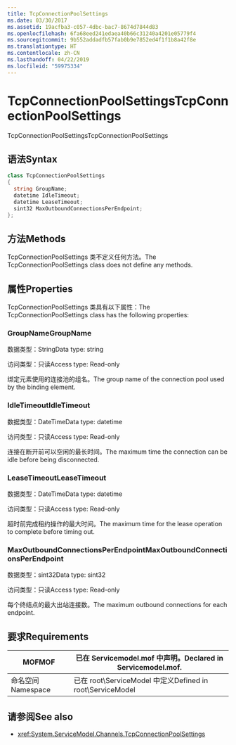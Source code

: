 ```yaml
---
title: TcpConnectionPoolSettings
ms.date: 03/30/2017
ms.assetid: 19acfba3-c057-4dbc-bac7-8674d7844d83
ms.openlocfilehash: 6fa68eed241edaea40b66c31240a4201e05779f4
ms.sourcegitcommit: 9b552addadfb57fab0b9e7852ed4f1f1b8a42f8e
ms.translationtype: HT
ms.contentlocale: zh-CN
ms.lasthandoff: 04/22/2019
ms.locfileid: "59975334"
---
```

# <a name="tcpconnectionpoolsettings"></a><span data-ttu-id="be06c-102">TcpConnectionPoolSettings</span><span class="sxs-lookup"><span data-stu-id="be06c-102">TcpConnectionPoolSettings</span></span>
<span data-ttu-id="be06c-103">TcpConnectionPoolSettings</span><span class="sxs-lookup"><span data-stu-id="be06c-103">TcpConnectionPoolSettings</span></span>  
  
## <a name="syntax"></a><span data-ttu-id="be06c-104">语法</span><span class="sxs-lookup"><span data-stu-id="be06c-104">Syntax</span></span>  
  
```csharp
class TcpConnectionPoolSettings  
{  
  string GroupName;  
  datetime IdleTimeout;  
  datetime LeaseTimeout;  
  sint32 MaxOutboundConnectionsPerEndpoint;  
};  
```  
  
## <a name="methods"></a><span data-ttu-id="be06c-105">方法</span><span class="sxs-lookup"><span data-stu-id="be06c-105">Methods</span></span>  
 <span data-ttu-id="be06c-106">TcpConnectionPoolSettings 类不定义任何方法。</span><span class="sxs-lookup"><span data-stu-id="be06c-106">The TcpConnectionPoolSettings class does not define any methods.</span></span>  
  
## <a name="properties"></a><span data-ttu-id="be06c-107">属性</span><span class="sxs-lookup"><span data-stu-id="be06c-107">Properties</span></span>  
 <span data-ttu-id="be06c-108">TcpConnectionPoolSettings 类具有以下属性：</span><span class="sxs-lookup"><span data-stu-id="be06c-108">The TcpConnectionPoolSettings class has the following properties:</span></span>  
  
### <a name="groupname"></a><span data-ttu-id="be06c-109">GroupName</span><span class="sxs-lookup"><span data-stu-id="be06c-109">GroupName</span></span>  
 <span data-ttu-id="be06c-110">数据类型：String</span><span class="sxs-lookup"><span data-stu-id="be06c-110">Data type: string</span></span>  
  
 <span data-ttu-id="be06c-111">访问类型：只读</span><span class="sxs-lookup"><span data-stu-id="be06c-111">Access type: Read-only</span></span>  
  
 <span data-ttu-id="be06c-112">绑定元素使用的连接池的组名。</span><span class="sxs-lookup"><span data-stu-id="be06c-112">The group name of the connection pool used by the binding element.</span></span>  
  
### <a name="idletimeout"></a><span data-ttu-id="be06c-113">IdleTimeout</span><span class="sxs-lookup"><span data-stu-id="be06c-113">IdleTimeout</span></span>  
 <span data-ttu-id="be06c-114">数据类型：DateTime</span><span class="sxs-lookup"><span data-stu-id="be06c-114">Data type: datetime</span></span>  
  
 <span data-ttu-id="be06c-115">访问类型：只读</span><span class="sxs-lookup"><span data-stu-id="be06c-115">Access type: Read-only</span></span>  
  
 <span data-ttu-id="be06c-116">连接在断开前可以空闲的最长时间。</span><span class="sxs-lookup"><span data-stu-id="be06c-116">The maximum time the connection can be idle before being disconnected.</span></span>  
  
### <a name="leasetimeout"></a><span data-ttu-id="be06c-117">LeaseTimeout</span><span class="sxs-lookup"><span data-stu-id="be06c-117">LeaseTimeout</span></span>  
 <span data-ttu-id="be06c-118">数据类型：DateTime</span><span class="sxs-lookup"><span data-stu-id="be06c-118">Data type: datetime</span></span>  
  
 <span data-ttu-id="be06c-119">访问类型：只读</span><span class="sxs-lookup"><span data-stu-id="be06c-119">Access type: Read-only</span></span>  
  
 <span data-ttu-id="be06c-120">超时前完成租约操作的最大时间。</span><span class="sxs-lookup"><span data-stu-id="be06c-120">The maximum time for the lease operation to complete before timing out.</span></span>  
  
### <a name="maxoutboundconnectionsperendpoint"></a><span data-ttu-id="be06c-121">MaxOutboundConnectionsPerEndpoint</span><span class="sxs-lookup"><span data-stu-id="be06c-121">MaxOutboundConnectionsPerEndpoint</span></span>  
 <span data-ttu-id="be06c-122">数据类型：sint32</span><span class="sxs-lookup"><span data-stu-id="be06c-122">Data type: sint32</span></span>  
  
 <span data-ttu-id="be06c-123">访问类型：只读</span><span class="sxs-lookup"><span data-stu-id="be06c-123">Access type: Read-only</span></span>  
  
 <span data-ttu-id="be06c-124">每个终结点的最大出站连接数。</span><span class="sxs-lookup"><span data-stu-id="be06c-124">The maximum outbound connections for each endpoint.</span></span>  
  
## <a name="requirements"></a><span data-ttu-id="be06c-125">要求</span><span class="sxs-lookup"><span data-stu-id="be06c-125">Requirements</span></span>  
  
|<span data-ttu-id="be06c-126">MOF</span><span class="sxs-lookup"><span data-stu-id="be06c-126">MOF</span></span>|<span data-ttu-id="be06c-127">已在 Servicemodel.mof 中声明。</span><span class="sxs-lookup"><span data-stu-id="be06c-127">Declared in Servicemodel.mof.</span></span>|  
|---------|-----------------------------------|  
|<span data-ttu-id="be06c-128">命名空间</span><span class="sxs-lookup"><span data-stu-id="be06c-128">Namespace</span></span>|<span data-ttu-id="be06c-129">已在 root\ServiceModel 中定义</span><span class="sxs-lookup"><span data-stu-id="be06c-129">Defined in root\ServiceModel</span></span>|  
  
## <a name="see-also"></a><span data-ttu-id="be06c-130">请参阅</span><span class="sxs-lookup"><span data-stu-id="be06c-130">See also</span></span>

- <xref:System.ServiceModel.Channels.TcpConnectionPoolSettings>

